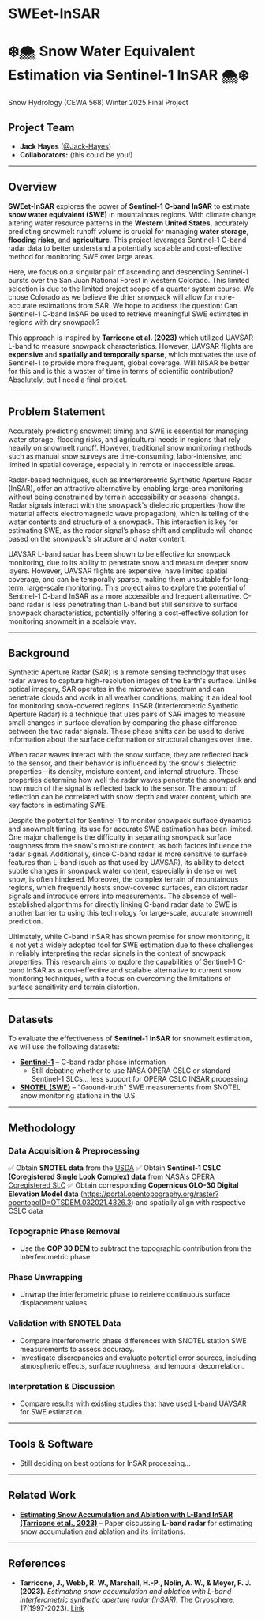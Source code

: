 # SWEet-InSAR
# ❄️🌨️ **Snow Water Equivalent Estimation via Sentinel-1 InSAR** 🌨️❄️

Snow Hydrology (CEWA 568) Winter 2025 Final Project

## **Project Team**  
- **Jack Hayes** ([@Jack-Hayes](https://github.com/jack-hayes))  
- **Collaborators:** (this could be you!)

---

## **Overview**  
**SWEet-InSAR** explores the power of **Sentinel-1 C-band InSAR** to estimate **snow water equivalent (SWE)** in mountainous regions. With climate change altering water resource patterns in the **Western United States**, accurately predicting snowmelt runoff volume is crucial for managing **water storage**, **flooding risks**, and **agriculture**. This project leverages Sentinel-1 C-band radar data to better understand a potentially scalable and cost-effective method for monitoring SWE over large areas.

Here, we focus on a singular pair of ascending and descending Sentinel-1 bursts over the San Juan National Forest in western Colorado. This limited selection is due to the limited project scope of a quarter system course. We chose Colorado as we believe the drier snowpack will allow for more-accurate estimations from SAR. We hope to address the question: Can Sentinel-1 C-band InSAR be used to retrieve meaningful SWE estimates in regions with dry snowpack?

This approach is inspired by **Tarricone et al. (2023)** which utilized UAVSAR L-band to measure snowpack characteristics. However, UAVSAR flights are **expensive** and **spatially and temporally sparse**, which motivates the use of Sentinel-1 to provide more frequent, global coverage. Will NISAR be better for this and is this a waster of time in terms of scientific contribution? Absolutely, but I need a final project.

---

## **Problem Statement**  
Accurately predicting snowmelt timing and SWE is essential for managing water storage, flooding risks, and agricultural needs in regions that rely heavily on snowmelt runoff. However, traditional snow monitoring methods such as manual snow surveys are time-consuming, labor-intensive, and limited in spatial coverage, especially in remote or inaccessible areas.

Radar-based techniques, such as Interferometric Synthetic Aperture Radar (InSAR), offer an attractive alternative by enabling large-area monitoring without being constrained by terrain accessibility or seasonal changes. Radar signals interact with the snowpack's dielectric properties (how the material affects electromagnetic wave propagation), which is telling of the water contents and structure of a snowpack. This interaction is key for estimating SWE, as the radar signal’s phase shift and amplitude will change based on the snowpack's structure and water content.

UAVSAR L-band radar has been shown to be effective for snowpack monitoring, due to its ability to penetrate snow and measure deeper snow layers. However, UAVSAR flights are expensive, have limited spatial coverage, and can be temporally sparse, making them unsuitable for long-term, large-scale monitoring. This project aims to explore the potential of Sentinel-1 C-band InSAR as a more accessible and frequent alternative. C-band radar is less penetrating than L-band but still sensitive to surface snowpack characteristics, potentially offering a cost-effective solution for monitoring snowmelt in a scalable way.

---

## **Background**  
Synthetic Aperture Radar (SAR) is a remote sensing technology that uses radar waves to capture high-resolution images of the Earth's surface. Unlike optical imagery, SAR operates in the microwave spectrum and can penetrate clouds and work in all weather conditions, making it an ideal tool for monitoring snow-covered regions. InSAR (Interferometric Synthetic Aperture Radar) is a technique that uses pairs of SAR images to measure small changes in surface elevation by comparing the phase difference between the two radar signals. These phase shifts can be used to derive information about the surface deformation or structural changes over time.

When radar waves interact with the snow surface, they are reflected back to the sensor, and their behavior is influenced by the snow's dielectric properties—its density, moisture content, and internal structure. These properties determine how well the radar waves penetrate the snowpack and how much of the signal is reflected back to the sensor. The amount of reflection can be correlated with snow depth and water content, which are key factors in estimating SWE.

Despite the potential for Sentinel-1 to monitor snowpack surface dynamics and snowmelt timing, its use for accurate SWE estimation has been limited. One major challenge is the difficulty in separating snowpack surface roughness from the snow's moisture content, as both factors influence the radar signal. Additionally, since C-band radar is more sensitive to surface features than L-band (such as that used by UAVSAR), its ability to detect subtle changes in snowpack water content, especially in dense or wet snow, is often hindered. Moreover, the complex terrain of mountainous regions, which frequently hosts snow-covered surfaces, can distort radar signals and introduce errors into measurements. The absence of well-established algorithms for directly linking C-band radar data to SWE is another barrier to using this technology for large-scale, accurate snowmelt prediction.

Ultimately, while C-band InSAR has shown promise for snow monitoring, it is not yet a widely adopted tool for SWE estimation due to these challenges in reliably interpreting the radar signals in the context of snowpack properties. This research aims to explore the capabilities of Sentinel-1 C-band InSAR as a cost-effective and scalable alternative to current snow monitoring techniques, with a focus on overcoming the limitations of surface sensitivity and terrain distortion.

---

## **Datasets**  
To evaluate the effectiveness of **Sentinel-1 InSAR** for snowmelt estimation, we will use the following datasets:
- **[Sentinel-1](https://sentinel.esa.int/web/sentinel/home)** – C-band radar phase information
  - Still debating whether to use NASA OPERA CSLC or standard Sentinel-1 SLCs... less support for OPERA CSLC INSAR processing
- **[SNOTEL (SWE)](https://www.nrcs.usda.gov/wps/portal/wcc/home/aboutUs/monitoringPrograms/automatedSnowMonitoring/)** – "Ground-truth" SWE measurements from SNOTEL snow monitoring stations in the U.S.

---

## **Methodology**  

### **Data Acquisition & Preprocessing**  
✅ Obtain **SNOTEL data** from the [USDA](https://www.nrcs.usda.gov/wps/portal/wcc/home/aboutUs/monitoringPrograms/automatedSnowMonitoring/)
✅ Obtain **Sentinel-1 CSLC (Coregistered Single Look Complex) data** from NASA's [OPERA Coregistered SLC](https://www.jpl.nasa.gov/go/opera)
✅ Obtain corresponding **Copernicus GLO-30 Digital Elevation Model data** (https://portal.opentopography.org/raster?opentopoID=OTSDEM.032021.4326.3) and spatially align with respective CSLC data

### **Topographic Phase Removal**  
- Use the **COP 30 DEM** to subtract the topographic contribution from the interferometric phase.  

### **Phase Unwrapping**  
- Unwrap the interferometric phase to retrieve continuous surface displacement values.  

### **Validation with SNOTEL Data**  
- Compare interferometric phase differences with SNOTEL station SWE measurements to assess accuracy.  
- Investigate discrepancies and evaluate potential error sources, including atmospheric effects, surface roughness, and temporal decorrelation.  

### **Interpretation & Discussion**  
- Compare results with existing studies that have used L-band UAVSAR for SWE estimation.  

---

## **Tools & Software**  
- Still deciding on best options for InSAR processing...

---

## **Related Work**  
- **[Estimating Snow Accumulation and Ablation with L-Band InSAR (Tarricone et al., 2023)](https://tc.copernicus.org/articles/17/1997/2023/tc-17-1997-2023-discussion.html)** – Paper discussing **L-band radar** for estimating snow accumulation and ablation and its limitations.

---

## **References**  
- **Tarricone, J., Webb, R. W., Marshall, H.-P., Nolin, A. W., & Meyer, F. J. (2023).** *Estimating snow accumulation and ablation with L-band interferometric synthetic aperture radar (InSAR).* The Cryosphere, 17(1997-2023). [Link](https://tc.copernicus.org/articles/17/1997/2023/tc-17-1997-2023-discussion.html)  
